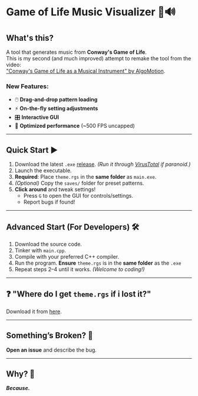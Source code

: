# Game of Life Music Visualizer 🎵🔊

## What's this?  
A tool that generates music from **Conway's Game of Life**.  
This is my second (and much improved) attempt to remake the tool from the video:  
["Conway's Game of Life as a Musical Instrument" by AlgoMotion](https://www.youtube.com/watch?v=b2SjVwYNr54).  

### New Features:  
- 🖱️ **Drag-and-drop pattern loading**  
- ⚡ **On-the-fly setting adjustments**  
- 🎛️ **Interactive GUI**  
- 🚀 **Optimized performance** (~500 FPS uncapped)  

---

## Quick Start ▶️  
1. Download the latest `.exe` [release](/release). *(Run it through [VirusTotal](https://www.virustotal.com/) if paranoid.)*  
2. Launch the executable.
3. **Required**: Place `theme.rgs` in the **same folder** as `main.exe`.
3. *(Optional)* Copy the `saves/` folder for preset patterns.
4. **Click around** and tweak settings!  
   - Press `G` to open the GUI for controls/settings.  
   - Report bugs if found!

---

## Advanced Start (For Developers) 🛠️  
1. Download the source code.  
2. Tinker with `main.cpp`.  
3. Compile with your preferred C++ compiler.  
4. Run the program. **Ensure** `theme.rgs` is in the **same folder** as the `.exe`
5. Repeat steps 2–4 until it works. *(Welcome to coding!)*  

---

## ❓ "Where do I get `theme.rgs` if i lost it?"  
Download it from [here](/release/theme.rgs).  

---

## Something’s Broken? 🐞  
**Open an issue** and describe the bug.  

---

## Why? 🤔  
***Because.***  